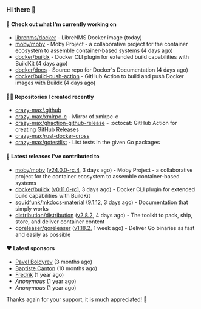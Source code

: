 ### Hi there 👋

#### 👷 Check out what I'm currently working on

- [librenms/docker](https://github.com/librenms/docker) - LibreNMS Docker image (today)
- [moby/moby](https://github.com/moby/moby) - Moby Project - a collaborative project for the container ecosystem to assemble container-based systems (4 days ago)
- [docker/buildx](https://github.com/docker/buildx) - Docker CLI plugin for extended build capabilities with BuildKit (4 days ago)
- [docker/docs](https://github.com/docker/docs) - Source repo for Docker&#39;s Documentation (4 days ago)
- [docker/build-push-action](https://github.com/docker/build-push-action) - GitHub Action to build and push Docker images with Buildx (4 days ago)

#### 👨‍💻 Repositories I created recently

- [crazy-max/.github](https://github.com/crazy-max/.github)
- [crazy-max/xmlrpc-c](https://github.com/crazy-max/xmlrpc-c) - Mirror of xmlrpc-c
- [crazy-max/ghaction-github-release](https://github.com/crazy-max/ghaction-github-release) - :octocat: GitHub Action for creating GitHub Releases
- [crazy-max/rust-docker-cross](https://github.com/crazy-max/rust-docker-cross)
- [crazy-max/gotestlist](https://github.com/crazy-max/gotestlist) - List tests in the given Go packages

#### 🚀 Latest releases I've contributed to

- [moby/moby](https://github.com/moby/moby) ([v24.0.0-rc.4](https://github.com/moby/moby/releases/tag/v24.0.0-rc.4), 3 days ago) - Moby Project - a collaborative project for the container ecosystem to assemble container-based systems
- [docker/buildx](https://github.com/docker/buildx) ([v0.11.0-rc1](https://github.com/docker/buildx/releases/tag/v0.11.0-rc1), 3 days ago) - Docker CLI plugin for extended build capabilities with BuildKit
- [squidfunk/mkdocs-material](https://github.com/squidfunk/mkdocs-material) ([9.1.12](https://github.com/squidfunk/mkdocs-material/releases/tag/9.1.12), 3 days ago) - Documentation that simply works
- [distribution/distribution](https://github.com/distribution/distribution) ([v2.8.2](https://github.com/distribution/distribution/releases/tag/v2.8.2), 4 days ago) - The toolkit to pack, ship, store, and deliver container content
- [goreleaser/goreleaser](https://github.com/goreleaser/goreleaser) ([v1.18.2](https://github.com/goreleaser/goreleaser/releases/tag/v1.18.2), 1 week ago) - Deliver Go binaries as fast and easily as possible

#### ❤️ Latest sponsors
- [Pavel Boldyrev](https://github.com/bpg) (3 months ago)
- [Baptiste Canton](https://github.com/batmac) (10 months ago)
- [Fredrik](https://github.com/fredrikscode) (1 year ago)
- _Anonymous_ (1 year ago)
- _Anonymous_ (1 year ago)

Thanks again for your support, it is much appreciated! 🙏
